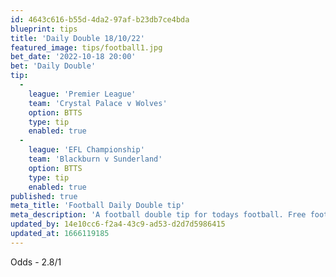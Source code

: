 ```yaml
---
id: 4643c616-b55d-4da2-97af-b23db7ce4bda
blueprint: tips
title: 'Daily Double 18/10/22'
featured_image: tips/football1.jpg
bet_date: '2022-10-18 20:00'
bet: 'Daily Double'
tip:
  -
    league: 'Premier League'
    team: 'Crystal Palace v Wolves'
    option: BTTS
    type: tip
    enabled: true
  -
    league: 'EFL Championship'
    team: 'Blackburn v Sunderland'
    option: BTTS
    type: tip
    enabled: true
published: true
meta_title: 'Football Daily Double tip'
meta_description: 'A football double tip for todays football. Free football tips. Beating the bookies with our tips.'
updated_by: 14e10cc6-f2a4-43c9-ad53-d2d7d5986415
updated_at: 1666119185
---
```

Odds - 2.8/1